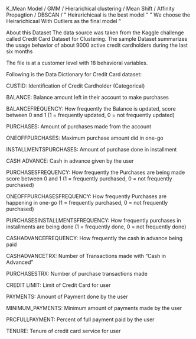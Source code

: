  K_Mean Model / GMM / Hierarichical clustering / Mean Shift / Affinity Propagtion / DBSCAN / 
 " Heirarichicaal is the best model "
 " We choose the Heirarichicaal With Outliers as the final model "
 

About this Dataset
The data source was taken from the Kaggle challenge called Credit Card Dataset for Clustering. The sample Dataset summarizes the usage behavior of about 9000 active credit cardholders during the last six months

The file is at a customer level with 18 behavioral variables.

Following is the Data Dictionary for Credit Card dataset:

CUSTID: Identification of Credit Cardholder (Categorical)

BALANCE: Balance amount left in their account to make purchases

BALANCEFREQUENCY: How frequently the Balance is updated, score between 0 and 1 (1 = frequently updated, 0 = not frequently updated)

PURCHASES: Amount of purchases made from the account

ONEOFFPURCHASES: Maximum purchase amount did in one-go

INSTALLMENTSPURCHASES: Amount of purchase done in installment

CASH ADVANCE: Cash in advance given by the user

PURCHASESFREQUENCY: How frequently the Purchases are being made score between 0 and 1 (1 = frequently purchased, 0 = not frequently purchased)

ONEOFFPURCHASESFREQUENCY: How frequently Purchases are happening in one-go (1 = frequently purchased, 0 = not frequently purchased)

PURCHASESINSTALLMENTSFREQUENCY: How frequently purchases in installments are being done (1 = frequently done, 0 = not frequently done)

CASHADVANCEFREQUENCY: How frequently the cash in advance being paid

CASHADVANCETRX: Number of Transactions made with “Cash in Advanced”

PURCHASESTRX: Number of purchase transactions made

CREDIT LIMIT: Limit of Credit Card for user

PAYMENTS: Amount of Payment done by the user

MINIMUM_PAYMENTS: Minimum amount of payments made by the user

PRCFULLPAYMENT: Percent of full payment paid by the user

TENURE: Tenure of credit card service for user
